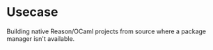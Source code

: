# Usecase

Building native Reason/OCaml projects from source where a package manager isn't available.

